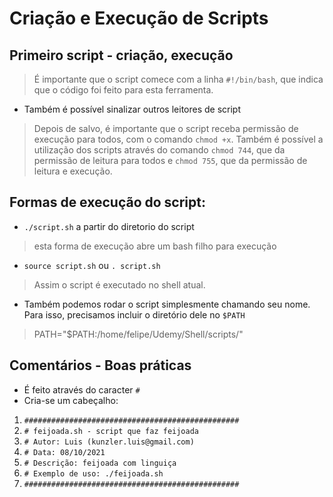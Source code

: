 # Criação e Execução de Scripts

## Primeiro script - criação, execução
> É importante que o script comece com a linha `#!/bin/bash`, que indica que o código foi feito para esta ferramenta.

- Também é possível sinalizar outros leitores de script

> Depois de salvo, é importante que o script receba permissão de execução para todos, com o comando `chmod +x`. Também é possível a utilização dos scripts através do comando `chmod 744`, que da permissão de leitura para todos e `chmod 755`, que da permissão de leitura e execução.

## Formas de execução do script:
- `./script.sh` a partir do diretorio do script
> esta forma de execução abre um bash filho para execução
- `source script.sh` ou `. script.sh`
> Assim o script é executado no shell atual.
- Também podemos rodar o script simplesmente chamando seu nome. Para isso, precisamos incluir o diretório dele no `$PATH`
> PATH="$PATH:/home/felipe/Udemy/Shell/scripts/"

## Comentários - Boas práticas
- É feito através do caracter `#`
- Cria-se um cabeçalho:
1. `################################################`
2. `# feijoada.sh - script que faz feijoada`
3. `# Autor: Luis (kunzler.luis@gmail.com)`
4. `# Data: 08/10/2021`
5. `# Descrição: feijoada com linguiça`
6. `# Exemplo de uso: ./feijoada.sh`
7. `################################################`
